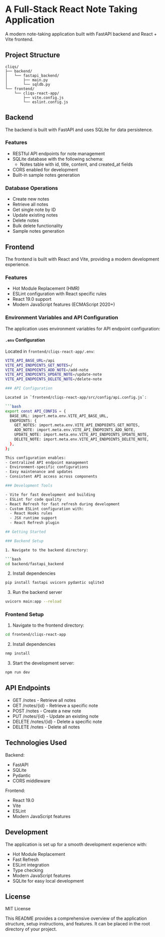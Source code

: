 # A Full-Stack React Note Taking Application

A modern note-taking application built with FastAPI backend and React + Vite frontend.

## Project Structure

```text
cliqs/
├── backend/
│   └── fastapi_backend/
│       ├── main.py
│       └── sqldb.py
└── frontend/
    └── cliqs-react-app/
        ├── vite.config.js
        └── eslint.config.js
```

## Backend

The backend is built with FastAPI and uses SQLite for data persistence.

### Features

- RESTful API endpoints for note management
- SQLite database with the following schema:
  - Notes table with id, title, content, and created_at fields
- CORS enabled for development
- Built-in sample notes generation

### Database Operations

- Create new notes
- Retrieve all notes
- Get single note by ID
- Update existing notes
- Delete notes
- Bulk delete functionality
- Sample notes generation

## Frontend

The frontend is built with React and Vite, providing a modern development experience.

### Features

- Hot Module Replacement (HMR)
- ESLint configuration with React specific rules
- React 19.0 support
- Modern JavaScript features (ECMAScript 2020+)

### Environment Variables and API Configuration

The application uses environment variables for API endpoint configuration:

#### `.env` Configuration

Located in `frontend/cliqs-react-app/.env`:

````bash
VITE_API_BASE_URL=/api
VITE_API_ENDPOINTS_GET_NOTES=/
VITE_API_ENDPOINTS_ADD_NOTE=/add-note
VITE_API_ENDPOINTS_UPDATE_NOTE=/update-note
VITE_API_ENDPOINTS_DELETE_NOTE=/delete-note

### API Configuration

Located in `frontend/cliqs-react-app/src/config/api.config.js`:

```bash
export const API_CONFIG = {
  BASE_URL: import.meta.env.VITE_API_BASE_URL,
  ENDPOINTS: {
    GET_NOTES: import.meta.env.VITE_API_ENDPOINTS_GET_NOTES,
    ADD_NOTE: import.meta.env.VITE_API_ENDPOINTS_ADD_NOTE,
    UPDATE_NOTE: import.meta.env.VITE_API_ENDPOINTS_UPDATE_NOTE,
    DELETE_NOTE: import.meta.env.VITE_API_ENDPOINTS_DELETE_NOTE,
  },
};

This configuration enables:
- Centralized API endpoint management
- Environment-specific configurations
- Easy maintenance and updates
- Consistent API access across components

### Development Tools

- Vite for fast development and building
- ESLint for code quality
- React Refresh for fast refresh during development
- Custom ESLint configuration with:
  - React Hooks rules
  - JSX runtime support
  - React Refresh plugin

## Getting Started

### Backend Setup

1. Navigate to the backend directory:

```bash
cd backend/fastapi_backend
````

2. Install dependencies

```bash
pip install fastapi uvicorn pydantic sqlite3
```

3. Run the backend server

```bash
uvicorn main:app --reload
```

### Frontend Setup

1. Navigate to the frontend directory:

```bash
cd frontend/cliqs-react-app
```

2. Install dependencies

```bash
nmp install
```

3. Start the development server:

```bash
npm run dev
```

## API Endpoints

- GET /notes - Retrieve all notes
- GET /notes/{id} - Retrieve a specific note
- POST /notes - Create a new note
- PUT /notes/{id} - Update an existing note
- DELETE /notes/{id} - Delete a specific note
- DELETE /notes - Delete all notes

## Technologies Used

Backend:

- FastAPI
- SQLite
- Pydantic
- CORS middleware

Frontend:

- React 19.0
- Vite
- ESLint
- Modern JavaScript features

## Development

The application is set up for a smooth development experience with:

- Hot Module Replacement
- Fast Refresh
- ESLint integration
- Type checking
- Modern JavaScript features
- SQLite for easy local development

## License

MIT License

This README provides a comprehensive overview of the application structure, setup instructions, and features. It can be placed in the root directory of your project.
